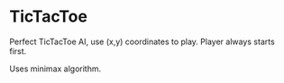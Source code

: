 # TicTacToe
Perfect TicTacToe AI, use (x,y) coordinates to play. Player always starts first.

Uses minimax algorithm.
